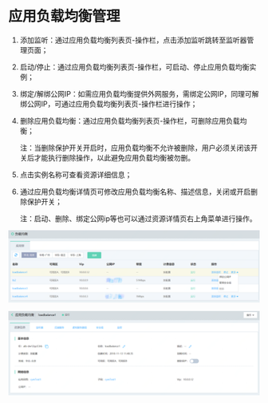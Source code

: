 # 应用负载均衡管理

1. 添加监听：通过应用负载均衡列表页-操作栏，点击添加监听跳转至监听器管理页面；

2. 启动/停止：通过应用负载均衡列表页-操作栏，可启动、停止应用负载均衡实例；

3. 绑定/解绑公网IP：如需应用负载均衡提供外网服务，需绑定公网IP，同理可解绑公网IP，可通过应用负载均衡列表页-操作栏进行操作；

4. 删除应用负载均衡：通过应用负载均衡列表页-操作栏，可删除应用负载均衡；

    注：当删除保护开关开启时，应用负载均衡不允许被删除，用户必须关闭该开关后才能执行删除操作，以此避免应用负载均衡被勿删。

5. 点击实例名称可查看资源详细信息；

6. 通过应用负载均衡详情页可修改应用负载均衡名称、描述信息，关闭或开启删除保护开关；

	注：启动、删除、绑定公网ip等也可以通过资源详情页右上角菜单进行操作。

![ALB列表页](../../../../image/Networking/ALB/ALB-020.png)

![ALB详情](../../../../image/Networking/ALB/ALB-021.png)

